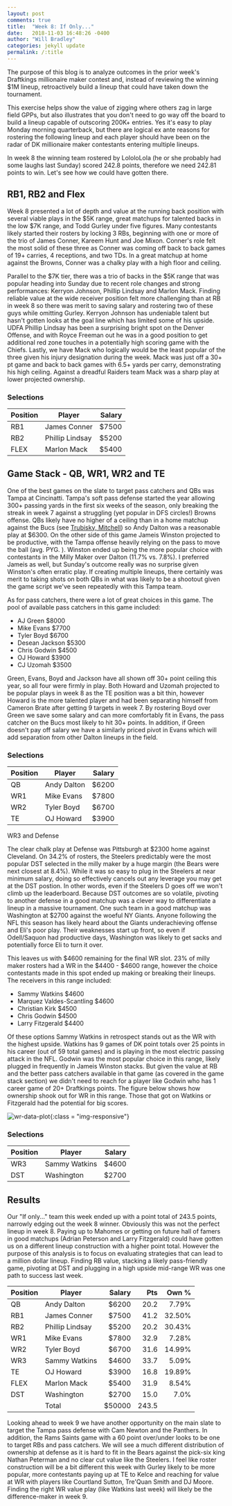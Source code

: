 ```yaml
---
layout: post
comments: true
title:  "Week 8: If Only..."
date:   2018-11-03 16:48:26 -0400
author: "Will Bradley"
categories: jekyll update
permalink: /:title
---
```


The purpose of this blog is to analyze outcomes in the prior week's Draftkings millionaire maker contest and, instead of reviewing the winning $1M lineup, retroactively build a lineup that could have taken down the tournament.  
 
This exercise helps show the value of zigging where others zag in large field GPPs, but also illustrates that you don't need to go way off the board to build a lineup capable of outscoring 200K+ entries.  Yes it's easy to play Monday morning quarterback, but there are logical ex ante reasons for rostering the following lineup and each player should have been on the radar of DK millionaire maker contestants entering multiple lineups.

In week 8 the winning team rostered by LololoLola (he or she probably had some laughs last Sunday) scored 242.8 points, therefore we need 242.81 points to win.  Let's see how we could have gotten there. 

## RB1, RB2 and Flex

Week 8 presented a lot of depth and value at the running back position with several viable plays in the $5K range, great matchups for talented backs in the low $7K range, and Todd Gurley under five figures.  Many contestants likely started their rosters by locking 3 RBs, beginning with one or more of the trio of James Conner, Kareem Hunt and Joe Mixon.  Conner's role felt the most solid of these three as Conner was coming off back to back games of 19+ carries, 4 receptions, and two TDs. In a great matchup at home against the Browns, Conner was a chalky play with a high floor and ceiling. 

Parallel to the $7K tier, there was a trio of backs in the $5K range that was popular heading into Sunday due to recent role changes and strong performances: Kerryon Johnson, Phillip Lindsay and Marlon Mack. Finding reliable value at the wide receiver position felt more challenging than at RB in week 8 so there was merit to saving salary and rostering two of these guys while omitting Gurley. Kerryon Johnson has undeniable talent but hasn't gotten looks at the goal line which has limited some of his upside. UDFA Phillip Lindsay has been a surprising bright spot on the Denver Offense, and with Royce Freeman out he was in a good position to get additional red zone touches in a potentially high scoring game with the Chiefs. Lastly, we have Mack who logically would be the least popular of the three given his injury designation during the week.  Mack was just off a 30+ pt game and back to back games with 6.5+ yards per carry, demonstrating his high ceiling. Against a dreadful Raiders team Mack was a sharp play at lower projected ownership. 

### Selections

| Position | Player      |  Salary |
|----------|-------------|--------:|
| RB1 |  James Conner    | $7500 |
| RB2 |  Phillip Lindsay | $5200 |
| FLEX | Marlon Mack     | $5400 |

## Game Stack - QB, WR1, WR2 and TE  

One of the best games on the slate to target pass catchers and QBs was Tampa at Cincinatti.  Tampa's soft pass defense started the year allowing 300+ passing yards in the first six weeks of the season, only breaking the streak in week 7 against a struggling (yet popular in DFS circles!) Browns offense.  QBs likely have no higher of a ceiling than in a home matchup against the Bucs (see [Trubisky, Mitchell][mitch-trubisky]) so Andy Dalton was a reasonable play at $6300.  On the other side of this game Jameis Winston projected to be productive, with the Tampa offense heavily relying on the pass to move the ball (avg. PYG. ). Winston ended up being the more popular choice with contestants in the Milly Maker over Dalton (11.7% vs. 7.8%). I preferred Jameis as well, but Sunday's outcome really was no surprise given Winston's often erratic play.  If creating multiple lineups, there certainly was merit to taking shots on both QBs in what was likely to be a shootout given the game script we've seen repeatedly with this Tampa team.

As for pass catchers, there were a lot of great choices in this game.  The pool of available pass catchers in this game
included:

- AJ Green $8000
- Mike Evans $7700
- Tyler Boyd $6700
- Desean Jackson $5300
- Chris Godwin $4500
- OJ Howard $3900
- CJ Uzomah $3500

Green, Evans, Boyd and Jackson have all shown off 30+ point ceiling this year, so all four were firmly in play.  Both Howard and Uzomah projected to be popular plays in week 8 as the TE position was a bit thin, however Howard is the more talented player and had been separating himself from Cameron Brate after getting 9 targets in week 7.  By rostering Boyd over Green we save some salary and can more comfortably fit in Evans, the pass catcher on the Bucs most likely to hit 30+ points. In addition, if Green doesn't pay off salary we have a similarly priced pivot in Evans which will add separation from other Dalton lineups in the field.

### Selections

| Position | Player      |  Salary |
|----------|-------------|--------:|
| QB |  Andy Dalton    | $6200 |
| WR1 |  Mike Evans | $7800 |
| WR2 | Tyler Boyd     | $6700 |
| TE  | OJ Howard      | $3900 |

WR3 and Defense

The clear chalk play at Defense was Pittsburgh at $2300 home against Cleveland.  On 34.2% of rosters, the Steelers predictably were the most popular DST selected in the milly maker by a huge margin (the Bears were next closest at 8.4%).  While it was so easy to plug in the Steelers at near minimum salary, doing so effectively cancels out any leverage you may get at the DST postion. In other words, even if the Steelers D goes off we won't climb up the leaderboard.  Because DST outcomes are so volatile, pivoting to another defense in a good matchup was a clever way to differentiate a lineup in a massive tournament. One such team in a good matchup was Washington at $2700 against the woeful NY Giants.  Anyone following the NFL this season has likely heard about the Giants underachieving offense and Eli's poor play.  Their weaknesses start up front, so even if Odell/Saquon had productive days, Washington was likely to get sacks and potentially force Eli to turn it over.  

This leaves us with $4600 remaining for the final WR slot. 23% of milly maker rosters had a WR in the $4400 - $4600 range, however the choice contestants made in this spot ended up making or breaking their lineups.  The receivers in this range included:

- Sammy Watkins $4600
- Marquez Valdes-Scantling $4600
- Christian Kirk $4500
- Chris Godwin $4500
- Larry Fitzgerald $4400

Of these options Sammy Watkins in retrospect stands out as the WR with the highest upside. Watkins has 9 games of DK point totals over 25 points in his career (out of 59 total games) and is playing in the most electric passing attack in the NFL.  Godwin was the most popular choice in this range, likely plugged in frequently in Jameis Winston stacks. But given the value at RB and the better pass catchers available in that game (as covered in the game stack section) we didn't need to reach for a player like Godwin who has 1 career game of 20+ Draftkings points.  The figure below shows how ownership shook out for WR in this range.  Those that got on Watkins or Fitzgerald had the potential for big scores. 

![wr-data-plot]({{site.baseurl}}/img/wr_plt.png){:class = "img-responsive"}

### Selections

| Position | Player      |  Salary |
|----------|-------------|--------:|
| WR3 |  Sammy Watkins    | $4600 |
| DST |  Washington | $2700 |

## Results

Our "If only..." team this week ended up with a point total of 243.5 points, narrowly edging out the week 8 winner.  Obviously this was not the perfect lineup in week 8. Paying up to Mahomes or getting on future hall of famers in good matchups (Adrian Peterson and Larry Fitzgerald) could have gotten us on a different lineup construction with a higher point total.  However the purpose of this analysis is to focus on evaluating strategies that can lead to a million dollar lineup.  Finding RB value, stacking a likely pass-friendly game, pivoting at DST and plugging in a high upside mid-range WR was one path to success last week.  

| Position | Player      |  Salary | Pts| Own %|
|----------|-------------|--------:|----:|-----:|
| QB |  Andy Dalton    | $6200 | 20.2 | 7.79% |
| RB1 |  James Conner    | $7500 | 41.2 | 32.50% |
| RB2 |  Phillip Lindsay | $5200 | 20.2 | 30.43% |
| WR1 |  Mike Evans | $7800 | 32.9 | 7.28% |
| WR2 | Tyler Boyd     | $6700 | 31.6 | 14.99% |
| WR3 |  Sammy Watkins    | $4600 | 33.7 | 5.09% |
| TE  | OJ Howard      | $3900 | 16.8 | 19.89% |
| FLEX | Marlon Mack     | $5400 | 31.9 | 8.54% |
| DST |  Washington | $2700 | 15.0 | 7.0% |
|     | Total       | $50000 | 243.5 | |

Looking ahead to week 9 we have another opportunity on the main slate to target the Tampa pass defense with Cam Newton and the Panthers.  In addition, the Rams Saints game with a 60 point over/under looks to be one to target RBs and pass catchers. We will see a much different distribution of ownership at defense as it is hard to fit in the Bears against the pick-six king Nathan Peterman and no clear cut value like the Steelers.  I feel like roster construction will be a bit different this week with Gurley likely to be more popular, more contestants paying up at TE to Kelce and reaching for value at WR with players like Courtland Sutton, Tre'Quan Smith and DJ Moore. Finding the right WR value play (like Watkins last week) will likely be the difference-maker in week 9.      

[mitch-trubisky]: https://www.pro-football-reference.com/boxscores/201809300chi.htm

